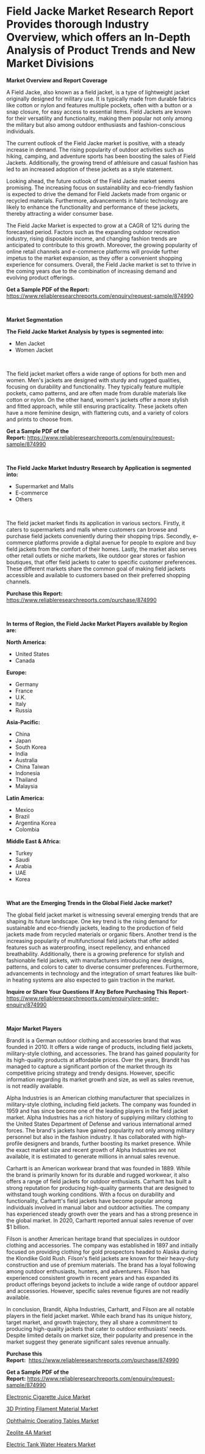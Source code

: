 <p><h1>Field Jacke Market Research Report Provides thorough Industry Overview, which offers an In-Depth Analysis of Product Trends and New Market Divisions</h1></p><p><strong>Market Overview and Report Coverage</strong></p>
<p><p>A Field Jacke, also known as a field jacket, is a type of lightweight jacket originally designed for military use. It is typically made from durable fabrics like cotton or nylon and features multiple pockets, often with a button or a snap closure, for easy access to essential items. Field Jackets are known for their versatility and functionality, making them popular not only among the military but also among outdoor enthusiasts and fashion-conscious individuals.</p><p>The current outlook of the Field Jacke market is positive, with a steady increase in demand. The rising popularity of outdoor activities such as hiking, camping, and adventure sports has been boosting the sales of Field Jackets. Additionally, the growing trend of athleisure and casual fashion has led to an increased adoption of these jackets as a style statement.</p><p>Looking ahead, the future outlook of the Field Jacke market seems promising. The increasing focus on sustainability and eco-friendly fashion is expected to drive the demand for Field Jackets made from organic or recycled materials. Furthermore, advancements in fabric technology are likely to enhance the functionality and performance of these jackets, thereby attracting a wider consumer base.</p><p>The Field Jacke Market is expected to grow at a CAGR of 12% during the forecasted period. Factors such as the expanding outdoor recreation industry, rising disposable income, and changing fashion trends are anticipated to contribute to this growth. Moreover, the growing popularity of online retail channels and e-commerce platforms will provide further impetus to the market expansion, as they offer a convenient shopping experience for consumers. Overall, the Field Jacke market is set to thrive in the coming years due to the combination of increasing demand and evolving product offerings.</p></p>
<p><strong>Get a Sample PDF of the Report:</strong> <a href="https://www.reliableresearchreports.com/enquiry/request-sample/874990">https://www.reliableresearchreports.com/enquiry/request-sample/874990</a></p>
<p>&nbsp;</p>
<p><strong>Market Segmentation</strong></p>
<p><strong>The Field Jacke Market Analysis by types is segmented into:</strong></p>
<p><ul><li>Men Jacket</li><li>Women Jacket</li></ul></p>
<p>&nbsp;</p>
<p><p>The field jacket market offers a wide range of options for both men and women. Men's jackets are designed with sturdy and rugged qualities, focusing on durability and functionality. They typically feature multiple pockets, camo patterns, and are often made from durable materials like cotton or nylon. On the other hand, women's jackets offer a more stylish and fitted approach, while still ensuring practicality. These jackets often have a more feminine design, with flattering cuts, and a variety of colors and prints to choose from.</p></p>
<p><strong>Get a Sample PDF of the Report:</strong>&nbsp;<a href="https://www.reliableresearchreports.com/enquiry/request-sample/874990">https://www.reliableresearchreports.com/enquiry/request-sample/874990</a></p>
<p>&nbsp;</p>
<p><strong>The Field Jacke Market Industry Research by Application is segmented into:</strong></p>
<p><ul><li>Supermarket and Malls</li><li>E-commerce</li><li>Others</li></ul></p>
<p>&nbsp;</p>
<p><p>The field jacket market finds its application in various sectors. Firstly, it caters to supermarkets and malls where customers can browse and purchase field jackets conveniently during their shopping trips. Secondly, e-commerce platforms provide a digital avenue for people to explore and buy field jackets from the comfort of their homes. Lastly, the market also serves other retail outlets or niche markets, like outdoor gear stores or fashion boutiques, that offer field jackets to cater to specific customer preferences. These different markets share the common goal of making field jackets accessible and available to customers based on their preferred shopping channels.</p></p>
<p><strong>Purchase this Report:</strong>&nbsp; <a href="https://www.reliableresearchreports.com/purchase/874990">https://www.reliableresearchreports.com/purchase/874990</a></p>
<p>&nbsp;</p>
<p><strong>In terms of Region, the Field Jacke Market Players available by Region are:</strong></p>
<p>
    <p> <strong> North America: </strong>
        <ul>
            <li>United States</li>
            <li>Canada</li>
        </ul>
        </p> 
    <p> <strong> Europe: </strong>
        <ul>
            <li>Germany</li>
            <li>France</li>
            <li>U.K.</li>
            <li>Italy</li>
            <li>Russia</li>
        </ul>
        </p> 
    <p> <strong> Asia-Pacific: </strong>
        <ul>
            <li>China</li>
            <li>Japan</li>
            <li>South Korea</li>
            <li>India</li>
            <li>Australia</li>
            <li>China Taiwan</li>
            <li>Indonesia</li>
            <li>Thailand</li>
            <li>Malaysia</li>
        </ul>
        </p> 
    <p> <strong> Latin America: </strong>
        <ul>
            <li>Mexico</li>
            <li>Brazil</li>
            <li>Argentina Korea</li>
            <li>Colombia</li>
        </ul>
        </p> 
    <p> <strong> Middle East & Africa: </strong>
        <ul>
            <li>Turkey</li>
            <li>Saudi</li>
            <li>Arabia</li>
            <li>UAE</li>
            <li>Korea</li>
        </ul>
    </p>
    </p>
<p>&nbsp;</p>
<p><strong>What are the Emerging Trends in the Global Field Jacke market?</strong></p>
<p><p>The global field jacket market is witnessing several emerging trends that are shaping its future landscape. One key trend is the rising demand for sustainable and eco-friendly jackets, leading to the production of field jackets made from recycled materials or organic fibers. Another trend is the increasing popularity of multifunctional field jackets that offer added features such as waterproofing, insect repellency, and enhanced breathability. Additionally, there is a growing preference for stylish and fashionable field jackets, with manufacturers introducing new designs, patterns, and colors to cater to diverse consumer preferences. Furthermore, advancements in technology and the integration of smart features like built-in heating systems are also expected to gain traction in the market.</p></p>
<p><strong>Inquire or Share Your Questions If Any Before Purchasing This Report</strong>- <a href="https://www.reliableresearchreports.com/enquiry/pre-order-enquiry/874990">https://www.reliableresearchreports.com/enquiry/pre-order-enquiry/874990</a></p>
<p>&nbsp;</p>
<p><strong>Major Market Players</strong></p>
<p><p>Brandit is a German outdoor clothing and accessories brand that was founded in 2010. It offers a wide range of products, including field jackets, military-style clothing, and accessories. The brand has gained popularity for its high-quality products at affordable prices. Over the years, Brandit has managed to capture a significant portion of the market through its competitive pricing strategy and trendy designs. However, specific information regarding its market growth and size, as well as sales revenue, is not readily available.</p><p>Alpha Industries is an American clothing manufacturer that specializes in military-style clothing, including field jackets. The company was founded in 1959 and has since become one of the leading players in the field jacket market. Alpha Industries has a rich history of supplying military clothing to the United States Department of Defense and various international armed forces. The brand's jackets have gained popularity not only among military personnel but also in the fashion industry. It has collaborated with high-profile designers and brands, further boosting its market presence. While the exact market size and recent growth of Alpha Industries are not available, it is estimated to generate millions in annual sales revenue.</p><p>Carhartt is an American workwear brand that was founded in 1889. While the brand is primarily known for its durable and rugged workwear, it also offers a range of field jackets for outdoor enthusiasts. Carhartt has built a strong reputation for producing high-quality garments that are designed to withstand tough working conditions. With a focus on durability and functionality, Carhartt's field jackets have become popular among individuals involved in manual labor and outdoor activities. The company has experienced steady growth over the years and has a strong presence in the global market. In 2020, Carhartt reported annual sales revenue of over $1 billion.</p><p>Filson is another American heritage brand that specializes in outdoor clothing and accessories. The company was established in 1897 and initially focused on providing clothing for gold prospectors headed to Alaska during the Klondike Gold Rush. Filson's field jackets are known for their heavy-duty construction and use of premium materials. The brand has a loyal following among outdoor enthusiasts, hunters, and adventurers. Filson has experienced consistent growth in recent years and has expanded its product offerings beyond jackets to include a wide range of outdoor apparel and accessories. However, specific sales revenue figures are not readily available.</p><p>In conclusion, Brandit, Alpha Industries, Carhartt, and Filson are all notable players in the field jacket market. While each brand has its unique history, target market, and growth trajectory, they all share a commitment to producing high-quality jackets that cater to outdoor enthusiasts' needs. Despite limited details on market size, their popularity and presence in the market suggest they generate significant sales revenue annually.</p></p>
<p><strong>Purchase this Report:</strong>&nbsp;&nbsp;<a href="https://www.reliableresearchreports.com/purchase/874990">https://www.reliableresearchreports.com/purchase/874990</a></p>
<p></p>
<p><strong>Get a Sample PDF of the Report:</strong>&nbsp;<a href="https://www.reliableresearchreports.com/enquiry/request-sample/874990">https://www.reliableresearchreports.com/enquiry/request-sample/874990</a></p>
<p><p><a href="https://medium.com/@adityalohrp23/electronic-cigarette-juice-market-size-growth-forecast-2023-2030-11652b30e4b7">Electronic Cigarette Juice Market</a></p><p><a href="https://www.linkedin.com/pulse/3d-printing-filament-material-market-insights-players-forecast-lvdfe/">3D Printing Filament Material Market</a></p><p><a href="https://www.reportprime.com/ophthalmic-operating-tables-r8462">Ophthalmic Operating Tables Market</a></p><p><a href="https://www.linkedin.com/pulse/zeolite-4a-market-size-growth-forecast-from-2023-2030-h4vye/">Zeolite 4A Market</a></p><p><a href="https://medium.com/@rameshramurp23/electric-tank-water-heaters-market-size-growth-forecast-2023-2030-8d8eb11b8d18">Electric Tank Water Heaters Market</a></p></p>